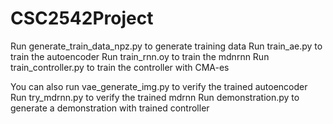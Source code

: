 # CSC2542Project
Run generate_train_data_npz.py to generate training data
Run train_ae.py to train the autoencoder
Run train_rnn.oy to train the mdnrnn
Run train_controller.py to train the controller with CMA-es

You can also run vae_generate_img.py to verify the trained autoencoder
Run try_mdrnn.py to verify the trained mdrnn
Run demonstration.py to generate a demonstration with trained controller
